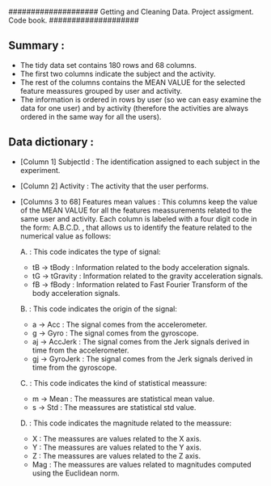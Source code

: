 #################### Getting and Cleaning Data. Project assigment. Code book. #################### 

Summary :
--------------------------------------------------------
- The tidy data set contains 180 rows and 68 columns. 
- The first two columns indicate the subject and the activity.
- The rest of the columns contains the MEAN VALUE for the selected feature meassures grouped by user and activity. 
- The information is ordered in rows by user (so we can easy examine the data for one user) 
and by activity (therefore the activities are always ordered in the same way for all the users).

Data dictionary :
-------------------------------------------------------
- [Column 1] SubjectId : The identification assigned to each subject in the experiment.
- [Column 2] Activity : The activity that the user performs.
- [Columns 3 to 68] Features mean values : This columns keep the value of the MEAN VALUE
for all the features meassurements related to the same user and activity. Each column
is labeled with a four digit code in the form: 
                                  A.B.C.D. 
, that allows us to identify the feature related to the numerical value as follows:

  A. : This code indicates the type of signal:
    * tB -> tBody : Information related to the body acceleration signals.
    * tG -> tGravity : Information related to the gravity acceleration signals.
    * fB -> fBody : Information related to Fast Fourier Transform of the body acceleration signals.
    
  B. : This code indicates the origin of the signal:
    * a -> Acc : The signal comes from the accelerometer.
    * g -> Gyro : The signal comes from the gyroscope.
    * aj -> AccJerk : The signal comes from the Jerk signals derived in time from the accelerometer.
    * gj -> GyroJerk : The signal comes from the Jerk signals derived in time from the gyroscope.
    
  C. : This code indicates the kind of statistical meassure:
    * m -> Mean : The meassures are statistical mean value.
    * s -> Std : The meassures are statistical std value.
    
  D. : This code indicates the magnitude related to the meassure:
    * X : The meassures are values related to the X axis.
    * Y : The meassures are values related to the Y axis.
    * Z : The meassures are values related to the Z axis.
    * Mag : The meassures are values related to magnitudes computed using the Euclidean norm.
    
    
    